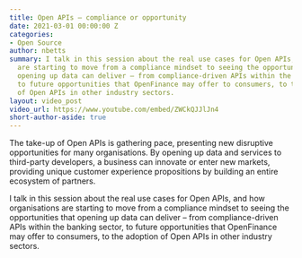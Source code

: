```yaml
---
title: Open APIs – compliance or opportunity
date: 2021-03-01 00:00:00 Z
categories:
- Open Source
author: nbetts
summary: I talk in this session about the real use cases for Open APIs, and how organisations
  are starting to move from a compliance mindset to seeing the opportunities that
  opening up data can deliver – from compliance-driven APIs within the banking sector,
  to future opportunities that OpenFinance may offer to consumers, to the adoption
  of Open APIs in other industry sectors.
layout: video_post
video_url: https://www.youtube.com/embed/ZWCkQJJlJn4
short-author-aside: true
---
```


The take-up of Open APIs is gathering pace, presenting new disruptive opportunities for many organisations. By opening up data and services to third-party developers, a business can innovate or enter new markets, providing unique customer experience propositions by building an entire ecosystem of partners.

I talk in this session about the real use cases for Open APIs, and how organisations are starting to move from a compliance mindset to seeing the opportunities that opening up data can deliver – from compliance-driven APIs within the banking sector, to future opportunities that OpenFinance may offer to consumers, to the adoption of Open APIs in other industry sectors.
